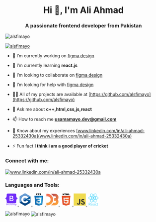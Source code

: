 <h1 align="center">Hi 👋, I'm Ali Ahmad</h1>

<h3 align="center">A passionate frontend developer from Pakistan</h3>

<p align="left"> <img src="https://komarev.com/ghpvc/?username=alsfimayo&label=Profile%20views&color=0e75b6&style=flat" alt="alsfimayo" /> </p>

<p align="left"> <a href="https://github.com/ryo-ma/github-profile-trophy"><img src="https://github-profile-trophy.vercel.app/?username=alsfimayo" alt="alsfimayo" /></a> </p>

- 🔭 I’m currently working on [figma design](https://www.figma.com/design/XQBaq4vHtz2sduR0mbcthb/Online-Shopping-Website-Design---eCommerce-Store-Website---UI-Kit-(Community)?t=hEsx1HqRBtGvtNM2-0)

- 🌱 I’m currently learning **react.js**

- 👯 I’m looking to collaborate on [figma design](https://www.figma.com/design/XQBaq4vHtz2sduR0mbcthb/Online-Shopping-Website-Design---eCommerce-Store-Website---UI-Kit-(Community)?t=hEsx1HqRBtGvtNM2-0)

- 🤝 I’m looking for help with [figma design](https://www.figma.com/design/XQBaq4vHtz2sduR0mbcthb/Online-Shopping-Website-Design---eCommerce-Store-Website---UI-Kit-(Community)?t=hEsx1HqRBtGvtNM2-0)

- 👨‍💻 All of my projects are available at [https://github.com/alsfimayo](https://github.com/alsfimayo)

- 💬 Ask me about **c++,html,css,js,react**

- 📫 How to reach me **usamamayo.dev@gmail.com**

- 📄 Know about my experiences [www.linkedin.com/in/ali-ahmad-25332430a](www.linkedin.com/in/ali-ahmad-25332430a)

- ⚡ Fun fact **I think i am a good player of cricket**

<h3 align="left">Connect with me:</h3>
<p align="left">
<a href="https://linkedin.com/in/www.linkedin.com/in/ali-ahmad-25332430a" target="blank"><img align="center" src="https://raw.githubusercontent.com/rahuldkjain/github-profile-readme-generator/master/src/images/icons/Social/linked-in-alt.svg" alt="www.linkedin.com/in/ali-ahmad-25332430a" height="30" width="40" /></a>
</p>

<h3 align="left">Languages and Tools:</h3>
<p align="left"> <a href="https://getbootstrap.com" target="_blank" rel="noreferrer"> <img src="https://raw.githubusercontent.com/devicons/devicon/master/icons/bootstrap/bootstrap-plain-wordmark.svg" alt="bootstrap" width="40" height="40"/> </a> <a href="https://www.w3schools.com/cpp/" target="_blank" rel="noreferrer"> <img src="https://raw.githubusercontent.com/devicons/devicon/master/icons/cplusplus/cplusplus-original.svg" alt="cplusplus" width="40" height="40"/> </a> <a href="https://www.w3schools.com/css/" target="_blank" rel="noreferrer"> <img src="https://raw.githubusercontent.com/devicons/devicon/master/icons/css3/css3-original-wordmark.svg" alt="css3" width="40" height="40"/> </a> <a href="https://d3js.org/" target="_blank" rel="noreferrer"> <img src="https://raw.githubusercontent.com/devicons/devicon/master/icons/d3js/d3js-original.svg" alt="d3js" width="40" height="40"/> </a> <a href="https://www.w3.org/html/" target="_blank" rel="noreferrer"> <img src="https://raw.githubusercontent.com/devicons/devicon/master/icons/html5/html5-original-wordmark.svg" alt="html5" width="40" height="40"/> </a> <a href="https://developer.mozilla.org/en-US/docs/Web/JavaScript" target="_blank" rel="noreferrer"> <img src="https://raw.githubusercontent.com/devicons/devicon/master/icons/javascript/javascript-original.svg" alt="javascript" width="40" height="40"/> </a> <a href="https://reactjs.org/" target="_blank" rel="noreferrer"> <img src="https://raw.githubusercontent.com/devicons/devicon/master/icons/react/react-original-wordmark.svg" alt="react" width="40" height="40"/> </a> </p>

<p><img align="left" src="https://github-readme-stats.vercel.app/api/top-langs?username=alsfimayo&show_icons=true&locale=en&layout=compact" alt="alsfimayo" /></p>

<p>&nbsp;<img align="center" src="https://github-readme-stats.vercel.app/api?username=alsfimayo&show_icons=true&locale=en" alt="alsfimayo" /></p>
